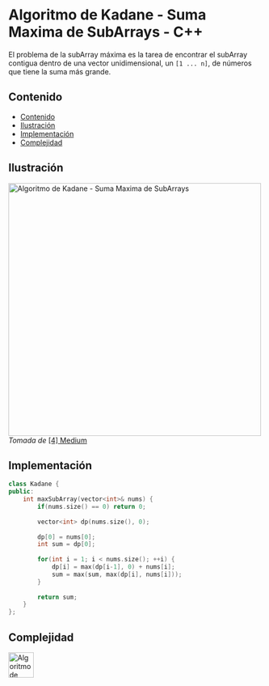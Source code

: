 # Algoritmo de Kadane - Suma Maxima de SubArrays - C++

El problema de la subArray máxima es la tarea de encontrar el subArray contigua dentro de una vector unidimensional, un `[1 ... n]`, de números que tiene la suma más grande.

## Contenido

* [Contenido](#contenido)
* [Ilustración](#ilustración)
* [Implementación](#implementación)
* [Complejidad](#complejidad)

## Ilustración

<img alt="Algoritmo de Kadane - Suma Maxima de SubArrays" src="https://miro.medium.com/max/653/1*li8Wlm3ZpInWLvpJ3yE9Iw.png" width="500"> _Tomada de_ [[4] Medium](https://medium.com/@rsinghal757/kadanes-algorithm-dynamic-programming-how-and-why-does-it-work-3fd8849ed73d)


## Implementación

```c++
class Kadane {
public:
    int maxSubArray(vector<int>& nums) {
        if(nums.size() == 0) return 0;
        
        vector<int> dp(nums.size(), 0);
        
        dp[0] = nums[0];
        int sum = dp[0];
        
        for(int i = 1; i < nums.size(); ++i) {
            dp[i] = max(dp[i-1], 0) + nums[i];
            sum = max(sum, max(dp[i], nums[i]));
        }
        
        return sum;
    }
};
```

## Complejidad

<img alt="Algoritmo de Kadane" src="https://i.ibb.co/brG8ZMM/O-n.png" width="50">